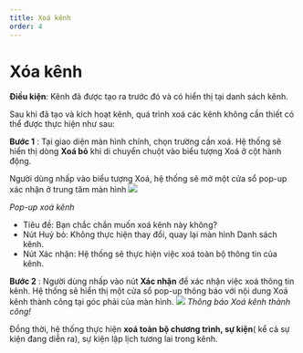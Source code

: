 ```yaml
---
title: Xoá kênh
order: 4
---
```

# Xóa kênh
**Điều kiện**: Kênh đã được tạo ra trước đó và có hiển thị tại danh sách kênh.
 
Sau khi đã tạo và kích hoạt kênh, quá trình xoá các kênh không cần thiết có thể được thực hiện như sau:

**Bước 1** : Tại giao diện màn hình chính, chọn trường cần xoá. Hệ thống sẽ hiển thị dòng **Xoá bỏ** khi di chuyển chuột vào biểu tượng Xoá ở cột hành động.
 
Người dùng nhấp vào biểu tượng Xoá, hệ thống sẽ mở một cửa sổ pop-up xác nhận ở trung tâm màn hình
 ![](..\images\Popup_Delete_Channel.png)
 
 *Pop-up xoá kênh*

 * Tiêu đề: Bạn chắc chắn muốn xoá kênh này không?
 * Nút Huỷ bỏ: Không thực hiện thay đổi, quay lại màn hình Danh sách kênh.
 * Nút Xác nhận: Hệ thống sẽ thực hiện việc xoá toàn bộ thông tin của kênh.

 **Bước 2** : Người dùng nhấp vào nút **Xác nhận** để xác nhận việc xoá thông tin kênh. Hệ thống sẽ hiển thị một cửa sổ pop-up thông báo với nội dung Xoá kênh thành công tại góc phải của màn hình.
 ![](..\images\Notice_success_delete_channel.png)
 *Thông báo Xoá kênh thành công!*
 
Đồng thời, hệ thống thực hiện **xoá toàn bộ chương trình, sự kiện**( kể cả sự kiện đang diễn ra), sự kiện lập lịch tương lai trong kênh.